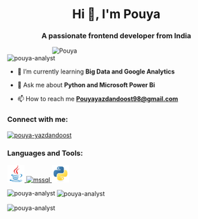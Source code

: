 <h1 align="center">Hi 👋, I'm Pouya</h1>
<h3 align="center">A passionate frontend developer from India</h3>

<img align = "right" alt="Pouya" width = "400" src= "https://media4.giphy.com/media/gh0RRgkTXedvF0pDc0/200w.gif?cid=82a1493b6g7pb7u3zhlt1cxzt2tohcoe7pjekd5xxvs2i9p0&ep=v1_gifs_related&rid=200w.gif&ct=g">

<p align="left"> <img src="https://komarev.com/ghpvc/?username=pouya-analyst&label=Profile%20views&color=0e75b6&style=flat" alt="pouya-analyst" /> </p>

- 🌱 I’m currently learning **Big Data and Google Analytics**

- 💬 Ask me about **Python and Microsoft Power Bi**

- 📫 How to reach me **Pouyayazdandoost98@gmail.com**

<h3 align="left">Connect with me:</h3>
<p align="left">
<a href="https://linkedin.com/in/pouya-yazdandoost" target="blank"><img align="center" src="https://raw.githubusercontent.com/rahuldkjain/github-profile-readme-generator/master/src/images/icons/Social/linked-in-alt.svg" alt="pouya-yazdandoost" height="30" width="40" /></a>
</p>

<h3 align="left">Languages and Tools:</h3>
<p align="left"> <a href="https://www.java.com" target="_blank" rel="noreferrer"> <img src="https://raw.githubusercontent.com/devicons/devicon/master/icons/java/java-original.svg" alt="java" width="40" height="40"/> </a> <a href="https://www.microsoft.com/en-us/sql-server" target="_blank" rel="noreferrer"> <img src="https://www.svgrepo.com/show/303229/microsoft-sql-server-logo.svg" alt="mssql" width="40" height="40"/> </a> <a href="https://www.python.org" target="_blank" rel="noreferrer"> <img src="https://raw.githubusercontent.com/devicons/devicon/master/icons/python/python-original.svg" alt="python" width="40" height="40"/> </a> </p>

<p><img align="left" src="https://github-readme-stats.vercel.app/api/top-langs?username=pouya-analyst&show_icons=true&locale=en&layout=compact" alt="pouya-analyst" /></p>

<p>&nbsp;<img align="center" src="https://github-readme-stats.vercel.app/api?username=pouya-analyst&show_icons=true&locale=en" alt="pouya-analyst" /></p>

<p><img align="center" src="https://github-readme-streak-stats.herokuapp.com/?user=pouya-analyst&" alt="pouya-analyst" /></p>
